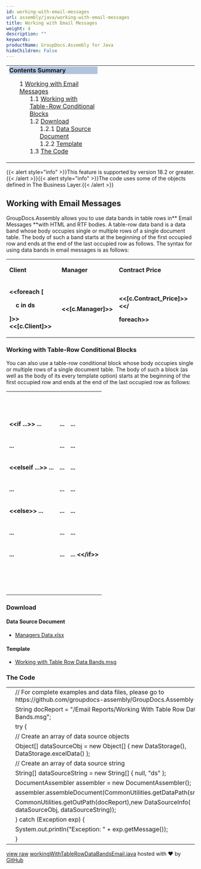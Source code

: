 ```yaml
---
id: working-with-email-messages
url: assembly/java/working-with-email-messages
title: Working with Email Messages
weight: 4
description: ""
keywords: 
productName: GroupDocs.Assembly for Java
hideChildren: False
---
```

<table class="sectionMacro" border="0" cellpadding="5" cellspacing="0" width="100%"><tbody><tr><td valign="top" width="50%"><div class="panel" style="border-top-width: 1px; border-right-width: 1px; border-bottom-width: 1px; border-left-width: 1px;"><div class="panelHeader" style="border-bottom-width: 1px; background-color: rgb(176, 196, 222);"><b>Contents Summary</b></div><div class="panelContent"><style type="text/css">div.rbtoc1590607146376 { padding-top: 0px; padding-right: 0px; padding-bottom: 0px; padding-left: 0px; }div.rbtoc1590607146376 ul { list-style-type: none; list-style-image: none; margin-left: 0px; }div.rbtoc1590607146376 li { margin-left: 0px; padding-left: 0px; }</style><div class="toc rbtoc1590607146376"><ul class="toc-indentation"><li><span class="TOCOutline">1</span> <a href="#WorkingwithEmailMessages-WorkingwithEmailMessages">Working with Email Messages</a><ul class="toc-indentation"><li><span class="TOCOutline">1.1</span> <a href="#WorkingwithEmailMessages-WorkingwithTable-RowConditionalBlocks">Working with Table-Row Conditional Blocks</a></li><li><span class="TOCOutline">1.2</span> <a href="#WorkingwithEmailMessages-Download">Download</a><ul class="toc-indentation"><li><span class="TOCOutline">1.2.1</span> <a href="#WorkingwithEmailMessages-DataSourceDocument">Data Source Document</a></li><li><span class="TOCOutline">1.2.2</span> <a href="#WorkingwithEmailMessages-Template">Template</a></li></ul></li><li><span class="TOCOutline">1.3</span> <a href="#WorkingwithEmailMessages-TheCode">The Code</a></li></ul></li></ul></div></div></div></td><td valign="top" width="15%">&nbsp;</td><td valign="top" width="35%">&nbsp;</td></tr></tbody></table>

{{< alert style="info" >}}This feature is supported by version 18.2 or greater.{{< /alert >}}{{< alert style="info" >}}The code uses some of the objects defined in The Business Layer.{{< /alert >}}

## Working with Email Messages

GroupDocs.Assembly allows you to use data bands in table rows in** Email Messages **with HTML and RTF bodies. A table-row data band is a data band whose body occupies single or multiple rows of a single document table. The body of such a band starts at the beginning of the first occupied row and ends at the end of the last occupied row as follows. The syntax for using data bands in email messages is as follows:

<table class="confluenceTable"><tbody><tr><td class="confluenceTd"><p><strong>Client</strong></p></td><td class="confluenceTd"><p><strong>Manager</strong></p></td><td class="confluenceTd"><p><strong>Contract Price</strong></p></td></tr><tr><td class="confluenceTd"><p><strong>&lt;&lt;foreach [</strong></p><p><strong>&nbsp;&nbsp;&nbsp; c in ds</strong></p><p><strong>]&gt;&gt;&lt;&lt;[c.Client]&gt;&gt;</strong></p></td><td class="confluenceTd"><p><strong>&lt;&lt;[c.Manager]&gt;&gt;</strong></p></td><td class="confluenceTd"><p><strong>&lt;&lt;[c.Contract_Price]&gt;&gt;&lt;&lt;/</strong></p><p><strong>foreach&gt;&gt;</strong></p></td></tr></tbody></table>

### Working with Table-Row Conditional Blocks

You can also use a table-row conditional block whose body occupies single or multiple rows of a single document table. The body of such a block (as well as the body of its every template option) starts at the beginning of the first occupied row and ends at the end of the last occupied row as follows:

<table class="confluenceTable"><tbody><tr><td class="confluenceTd"><p><strong>&nbsp;</strong></p></td><td class="confluenceTd"><p><strong>&nbsp;</strong></p></td><td class="confluenceTd"><p><strong>&nbsp;</strong></p></td></tr><tr><td class="confluenceTd"><p><strong>&lt;&lt;if ...&gt;&gt; ...</strong></p></td><td class="confluenceTd"><p><strong>...</strong></p></td><td class="confluenceTd"><p><strong>...</strong></p></td></tr><tr><td class="confluenceTd"><p><strong>...</strong></p></td><td class="confluenceTd"><p><strong>...</strong></p></td><td class="confluenceTd"><p><strong>...</strong></p></td></tr><tr><td class="confluenceTd"><p><strong>&lt;&lt;elseif ...&gt;&gt; ...</strong></p></td><td class="confluenceTd"><p><strong>...</strong></p></td><td class="confluenceTd"><p><strong>...</strong></p></td></tr><tr><td class="confluenceTd"><p><strong>...</strong></p></td><td class="confluenceTd"><p><strong>...</strong></p></td><td class="confluenceTd"><p><strong>...</strong></p></td></tr><tr><td class="confluenceTd"><p><strong>&lt;&lt;else&gt;&gt; ...</strong></p></td><td class="confluenceTd"><p><strong>...</strong></p></td><td class="confluenceTd"><p><strong>...</strong></p></td></tr><tr><td class="confluenceTd"><p><strong>...</strong></p></td><td class="confluenceTd"><p><strong>...</strong></p></td><td class="confluenceTd"><p><strong>...</strong></p></td></tr><tr><td class="confluenceTd"><p><strong>...</strong></p></td><td class="confluenceTd"><p><strong>...</strong></p></td><td class="confluenceTd"><p><strong>... &lt;&lt;/if&gt;&gt;</strong></p></td></tr><tr><td class="confluenceTd"><p><strong>&nbsp;</strong></p></td><td class="confluenceTd"><p><strong>&nbsp;</strong></p></td><td class="confluenceTd"><p><strong>&nbsp;</strong></p><div><strong><br></strong></div></td></tr></tbody></table>

### Download

#### Data Source Document

*   [Managers Data.xlsx](https://github.com/groupdocs-assembly/GroupDocs.Assembly-for-Java/blob/master/Examples/GroupDocs.Assembly.Examples.Java/Data/Data%20Sources/Excel%20DataSource/Contracts%20Data.xlsx)

#### Template

*   [Working with Table Row Data Bands.msg](https://github.com/groupdocs-assembly/GroupDocs.Assembly-for-Java/blob/master/Examples/GroupDocs.Assembly.Examples.Java/Data/Storage/Email%20Templates/Working%20With%20Table%20Row%20Data%20Bands.msg)

### The Code

<table class="highlight tab-size js-file-line-container" data-tab-size="8" data-paste-markdown-skip=""><tbody><tr><td id="file-workingwithtablerowdatabandsemail-java-L1" class="blob-num js-line-number" data-line-number="1"></td><td id="file-workingwithtablerowdatabandsemail-java-LC1" class="blob-code blob-code-inner js-file-line"><span class="pl-c"><span class="pl-c">//</span> For complete examples and data files, please go to https://github.com/groupdocs-assembly/GroupDocs.Assembly-for-Java</span></td></tr><tr><td id="file-workingwithtablerowdatabandsemail-java-L2" class="blob-num js-line-number" data-line-number="2"></td><td id="file-workingwithtablerowdatabandsemail-java-LC2" class="blob-code blob-code-inner js-file-line"><span class="pl-smi">String</span> docReport <span class="pl-k">=</span> <span class="pl-s"><span class="pl-pds">"</span>/Email Reports/Working With Table Row Data Bands.msg<span class="pl-pds">"</span></span>;</td></tr><tr><td id="file-workingwithtablerowdatabandsemail-java-L3" class="blob-num js-line-number" data-line-number="3"></td><td id="file-workingwithtablerowdatabandsemail-java-LC3" class="blob-code blob-code-inner js-file-line"><span class="pl-k">try</span> {</td></tr><tr><td id="file-workingwithtablerowdatabandsemail-java-L4" class="blob-num js-line-number" data-line-number="4"></td><td id="file-workingwithtablerowdatabandsemail-java-LC4" class="blob-code blob-code-inner js-file-line"><span class="pl-c"><span class="pl-c">//</span> Create an array of data source objects</span></td></tr><tr><td id="file-workingwithtablerowdatabandsemail-java-L5" class="blob-num js-line-number" data-line-number="5"></td><td id="file-workingwithtablerowdatabandsemail-java-LC5" class="blob-code blob-code-inner js-file-line"><span class="pl-k">Object</span>[] dataSourceObj <span class="pl-k">=</span> <span class="pl-k">new</span> <span class="pl-smi">Object</span>[] { <span class="pl-k">new</span> <span class="pl-smi">DataStorage</span>(), <span class="pl-smi">DataStorage</span><span class="pl-k">.</span>excelData() };</td></tr><tr><td id="file-workingwithtablerowdatabandsemail-java-L6" class="blob-num js-line-number" data-line-number="6"></td><td id="file-workingwithtablerowdatabandsemail-java-LC6" class="blob-code blob-code-inner js-file-line"><span class="pl-c"><span class="pl-c">//</span> Create an array of data source string</span></td></tr><tr><td id="file-workingwithtablerowdatabandsemail-java-L7" class="blob-num js-line-number" data-line-number="7"></td><td id="file-workingwithtablerowdatabandsemail-java-LC7" class="blob-code blob-code-inner js-file-line"><span class="pl-k">String</span>[] dataSourceString <span class="pl-k">=</span> <span class="pl-k">new</span> <span class="pl-smi">String</span>[] { <span class="pl-c1">null</span>, <span class="pl-s"><span class="pl-pds">"</span>ds<span class="pl-pds">"</span></span> };</td></tr><tr><td id="file-workingwithtablerowdatabandsemail-java-L8" class="blob-num js-line-number" data-line-number="8"></td><td id="file-workingwithtablerowdatabandsemail-java-LC8" class="blob-code blob-code-inner js-file-line"><span class="pl-smi">DocumentAssembler</span> assembler <span class="pl-k">=</span> <span class="pl-k">new</span> <span class="pl-smi">DocumentAssembler</span>();</td></tr><tr><td id="file-workingwithtablerowdatabandsemail-java-L9" class="blob-num js-line-number" data-line-number="9"></td><td id="file-workingwithtablerowdatabandsemail-java-LC9" class="blob-code blob-code-inner js-file-line">assembler<span class="pl-k">.</span>assembleDocument(<span class="pl-smi">CommonUtilities</span><span class="pl-k">.</span>getDataPath(srcDocument),</td></tr><tr><td id="file-workingwithtablerowdatabandsemail-java-L10" class="blob-num js-line-number" data-line-number="10"></td><td id="file-workingwithtablerowdatabandsemail-java-LC10" class="blob-code blob-code-inner js-file-line"><span class="pl-smi">CommonUtilities</span><span class="pl-k">.</span>getOutPath(docReport),<span class="pl-k">new</span> <span class="pl-smi">DataSourceInfo</span>( dataSourceObj, dataSourceString));</td></tr><tr><td id="file-workingwithtablerowdatabandsemail-java-L11" class="blob-num js-line-number" data-line-number="11"></td><td id="file-workingwithtablerowdatabandsemail-java-LC11" class="blob-code blob-code-inner js-file-line">} <span class="pl-k">catch</span> (<span class="pl-smi">Exception</span> exp) {</td></tr><tr><td id="file-workingwithtablerowdatabandsemail-java-L12" class="blob-num js-line-number" data-line-number="12"></td><td id="file-workingwithtablerowdatabandsemail-java-LC12" class="blob-code blob-code-inner js-file-line"><span class="pl-smi">System</span><span class="pl-k">.</span>out<span class="pl-k">.</span>println(<span class="pl-s"><span class="pl-pds">"</span>Exception: <span class="pl-pds">"</span></span> <span class="pl-k">+</span> exp<span class="pl-k">.</span>getMessage());</td></tr><tr><td id="file-workingwithtablerowdatabandsemail-java-L13" class="blob-num js-line-number" data-line-number="13"></td><td id="file-workingwithtablerowdatabandsemail-java-LC13" class="blob-code blob-code-inner js-file-line">}</td></tr></tbody></table>

[view raw](https://gist.github.com/GroupDocsGists/532bfbe19af4f2bb74f2ef236bc3a822/raw/cd075c3816a2bbdf6839d094e4f0209c5c4f5d2e/workingWithTableRowDataBandsEmail.java) [workingWithTableRowDataBandsEmail.java](https://gist.github.com/GroupDocsGists/532bfbe19af4f2bb74f2ef236bc3a822#file-workingwithtablerowdatabandsemail-java) hosted with ❤ by [GitHub](https://github.com)
